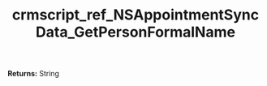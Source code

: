 ﻿---
title: crmscript_ref_NSAppointmentSyncData_GetPersonFormalName
description: String NSAppointmentSyncData.GetPersonFormalName()
intellisense: NSAppointmentSyncData.GetPersonFormalName
keywords: NSAppointmentSyncData, GetPersonFormalName
so.topic: reference
---



**Returns:** String


